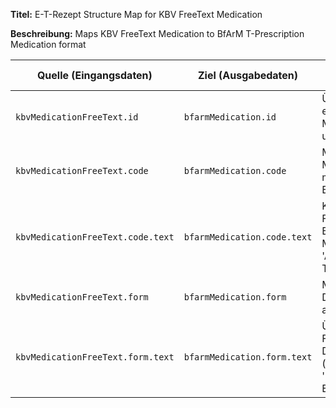 
**Titel:** E-T-Rezept Structure Map for KBV FreeText Medication

**Beschreibung:** Maps KBV FreeText Medication to BfArM T-Prescription Medication format

| Quelle (Eingangsdaten) | Ziel (Ausgabedaten) | Transformation & Beschreibung |
|------------------------|---------------------|-------------------------------|
| `kbvMedicationFreeText.id` | `bfarmMedication.id` | Übernimmt die eindeutige Medication-ID unverändert |
| `kbvMedicationFreeText.code` | `bfarmMedication.code` | Mappt den Medikamentencode mit Freitext-Beschreibung |
| `kbvMedicationFreeText.code.text` | `bfarmMedication.code.text` | Kopiert die Freitext-Bezeichnung des Medikaments (z.B. 'Aspirin 500mg Tabletten') |
| `kbvMedicationFreeText.form` | `bfarmMedication.form` | Mappt die Darreichungsform als Freitext |
| `kbvMedicationFreeText.form.text` | `bfarmMedication.form.text` | Übernimmt die Freitext-Darreichungsform (z.B. 'Tabletten', 'Tropfen zum Einnehmen') |
